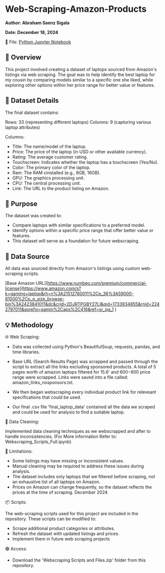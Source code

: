 # Web-Scraping-Amazon-Products

**Author: Abraham Saenz Sigala**

**Date: December 18, 2024**

:floppy_disk: File: [Python Jupyter Notebook](Cost_of_Living_by_Country_Jupyter.ipynb)

## :dart: Overview

This project involved creating a dataset of laptops sourced from Amazon's listings via web scraping. The goal was to help identify the best laptop for my cousin by comparing models similar to a specific one she liked, while exploring other options within her price range for better value or features.

## :flashlight: Dataset Details

The final dataset contains:

Rows: 33 (representing different laptops)
Columns: 9 (capturing various laptop attributes)

Columns:

- Title: The name/model of the laptop.
- Price: The price of the laptop (in USD or other available currency).
- Rating: The average customer rating.
- Touchscreen: Indicates whether the laptop has a touchscreen (Yes/No).
- Color: The primary color of the laptop.
- Ram: The RAM cinstalled (e.g., 8GB, 16GB).
- GPU: The graphics processing unit.
- CPU: The central processing unit.
- Link: The URL to the product listing on Amazon.

## :microscope: Purpose

The dataset was created to:

- Compare laptops with similar specifications to a preferred model.
- Identify options within a specific price range that offer better value or features.
- This dataset will serve as a foundation for future webscraping.

## :pencil: Data Source

All data was sourced directly from Amazon's listings using custom web-scraping scripts.

[Base Amazon URL](https://www.numbeo.com/premium/commercial-license](https://www.amazon.com/s?k=gaming+laptop&rh=n%3A21512780011%2Cp_36%3A59000-81000%2Cp_n_size_browse-bin%3A2423841011&dc&crid=2DJRTPGBY27LI&qid=1733934855&rnid=2242797011&sprefix=gamin%2Caps%2C416&ref=sr_pg_1
)

## :bulb: Methodology

:globe_with_meridians: Web Scraping:

- Data was collected using Python's BeautifulSoup, requests, pandas, and time libraries.

- Base URL (Search Results Page) was scrapped and passed through the script to extract all the links excluding sponsored products. A total of 5 pages worth of amazon laptops filtered for 15.6' and $600-$800 price range were scrapped. Links were saved into a file called: amazon_links_nosponsors.txt.

- We then began webscraping every individual product link for releveant specifications that could be used.

- Our final .csv file 'final_laptop_data' contained all the data we scraped and could be used for analysis to find a suitable laptop. 

:soap: Data Cleaning:

Implemented data cleaning techniques as we webscrapped and after to handle inconsistencies.
(For More information Refer to: Webscraping_Scripts_Full.ipynb)

:construction: Limitations:

- Some listings may have missing or inconsistent values.
- Manual cleaning may be required to address these issues during analysis.
- The dataset includes only laptops that we filtered before scraping, not an exhaustive list of all laptops on Amazon.
- Prices on Amazon can change frequently, so the dataset reflects the prices at the time of scraping. December 2024

:package: Scripts:

The web-scraping scripts used for this project are included in the repository. These scripts can be modified to:

- Scrape additional product categories or attributes.
- Refresh the dataset with updated listings and prices.
- Implement them in future web scraping projects

:green_circle: Access:

- Download the 'Webscraping Scripts and Files.zip' folder from this repository.
